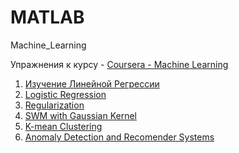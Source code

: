 # MATLAB
Machine_Learning

Упражнения к курсу - [Coursera - Machine Learning](https://www.coursera.org/learn/machine-learning)
1. [Изучение Линейной Регрессии](https://github.com/fattybobcat/MATLAB/tree/master/machine-learning-ex1)
2. [Logistic Regression](https://github.com/fattybobcat/MATLAB/tree/master/machine-learning-ex2)
3. [Regularization](https://github.com/fattybobcat/MATLAB/tree/master/machine-learning-ex3/ex3)
4. [SWM with Gaussian Kernel](https://github.com/fattybobcat/MATLAB/tree/master/machine-learning-ex6)
5. [K-mean Clustering](https://github.com/fattybobcat/MATLAB/tree/master/machine-learning-ex7)
6. [Anomaly Detection and Recomender Systems](https://github.com/fattybobcat/MATLAB/tree/master/machine-learning-ex8)

